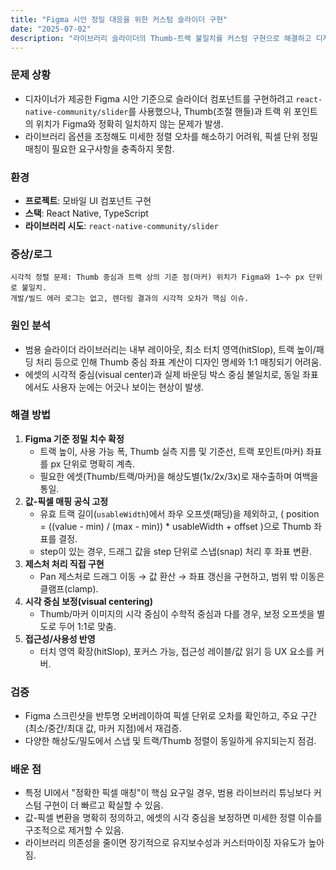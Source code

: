 ```yaml
---
title: "Figma 시안 정밀 대응을 위한 커스텀 슬라이더 구현"
date: "2025-07-02"
description: "라이브러리 슬라이더의 Thumb-트랙 불일치를 커스텀 구현으로 해결하고 디자인과 1:1 매칭을 달성한 사례"
---
```


### 문제 상황

- 디자이너가 제공한 Figma 시안 기준으로 슬라이더 컴포넌트를 구현하려고 `react-native-community/slider`를 사용했으나, Thumb(조절 핸들)과 트랙 위 포인트의 위치가 Figma와 정확히 일치하지 않는 문제가 발생.
- 라이브러리 옵션을 조정해도 미세한 정렬 오차를 해소하기 어려워, 픽셀 단위 정밀 매칭이 필요한 요구사항을 충족하지 못함.

### 환경

- **프로젝트**: 모바일 UI 컴포넌트 구현
- **스택**: React Native, TypeScript
- **라이브러리 시도**: `react-native-community/slider`

### 증상/로그

```text
시각적 정렬 문제: Thumb 중심과 트랙 상의 기준 점(마커) 위치가 Figma와 1~수 px 단위로 불일치.
개발/빌드 에러 로그는 없고, 렌더링 결과의 시각적 오차가 핵심 이슈.
```

### 원인 분석

- 범용 슬라이더 라이브러리는 내부 레이아웃, 최소 터치 영역(hitSlop), 트랙 높이/패딩 처리 등으로 인해 Thumb 중심 좌표 계산이 디자인 명세와 1:1 매칭되기 어려움.
- 에셋의 시각적 중심(visual center)과 실제 바운딩 박스 중심 불일치로, 동일 좌표에서도 사용자 눈에는 어긋나 보이는 현상이 발생.

### 해결 방법

1. **Figma 기준 정밀 치수 확정**
   - 트랙 높이, 사용 가능 폭, Thumb 실측 지름 및 기준선, 트랙 포인트(마커) 좌표를 px 단위로 명확히 계측.
   - 필요한 에셋(Thumb/트랙/마커)을 해상도별(1x/2x/3x)로 재수출하며 여백을 통일.
2. **값-픽셀 매핑 공식 고정**
   - 유효 트랙 길이(`usableWidth`)에서 좌우 오프셋(패딩)을 제외하고, \( position = ((value - min) / (max - min)) \* usableWidth + offset \)으로 Thumb 좌표를 결정.
   - step이 있는 경우, 드래그 값을 step 단위로 스냅(snap) 처리 후 좌표 변환.
3. **제스처 처리 직접 구현**
   - Pan 제스처로 드래그 이동 → 값 환산 → 좌표 갱신을 구현하고, 범위 밖 이동은 클램프(clamp).
4. **시각 중심 보정(visual centering)**
   - Thumb/마커 이미지의 시각 중심이 수학적 중심과 다를 경우, 보정 오프셋을 별도로 두어 1:1로 맞춤.
5. **접근성/사용성 반영**
   - 터치 영역 확장(hitSlop), 포커스 가능, 접근성 레이블/값 읽기 등 UX 요소를 커버.

### 검증

- Figma 스크린샷을 반투명 오버레이하여 픽셀 단위로 오차를 확인하고, 주요 구간(최소/중간/최대 값, 마커 지점)에서 재검증.
- 다양한 해상도/밀도에서 스냅 및 트랙/Thumb 정렬이 동일하게 유지되는지 점검.

### 배운 점

- 특정 UI에서 "정확한 픽셀 매칭"이 핵심 요구일 경우, 범용 라이브러리 튜닝보다 커스텀 구현이 더 빠르고 확실할 수 있음.
- 값-픽셀 변환을 명확히 정의하고, 에셋의 시각 중심을 보정하면 미세한 정렬 이슈를 구조적으로 제거할 수 있음.
- 라이브러리 의존성을 줄이면 장기적으로 유지보수성과 커스터마이징 자유도가 높아짐.
